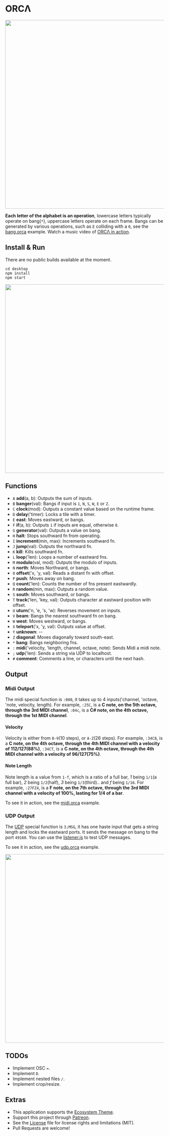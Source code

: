 # ORCΛ

<img src='https://raw.githubusercontent.com/hundredrabbits/Orca/master/resources/logo.png' width="600"/>

**Each letter of the alphabet is an operation**, lowercase letters typically operate on bang(`*`), uppercase letters operate on each frame. Bangs can be generated by various operations, such as `E` colliding with a `0`, see the [bang.orca](https://github.com/hundredrabbits/Orca/blob/master/examples/bang.orca) example. Watch a music video of [ORCΛ in action](https://twitter.com/neauoire/status/1064738259077554176).

## Install & Run

There are no public builds available at the moment. 

```
cd desktop
npm install
npm start
```

<img src='https://raw.githubusercontent.com/hundredrabbits/Orca/master/resources/preview.jpg' width="600"/>

## Functions

- `A` **add**(a, b): Outputs the sum of inputs.
- `B` **banger**(val): Bangs if input is `1`, `N`, `S`, `W`, `E` or `Z`.
- `C` **clock**(mod): Outputs a constant value based on the runtime frame.
- `D` **delay**('timer): Locks a tile with a timer.
- `E` **east**: Moves eastward, or bangs.
- `F` **if**(a, b): Outputs `1` if inputs are equal, otherwise `0`.
- `G` **generator**(val): Outputs a value on bang.
- `H` **halt**: Stops southward fn from operating.
- `I` **increment**(min, max): Increments southward fn.
- `J` **jump**(val): Outputs the northward fn.
- `K` **kill**: Kills southward fn.
- `L` **loop**('len): Loops a number of eastward fns.
- `M` **modulo**(val, mod): Outputs the modulo of inputs.
- `N` **north**: Moves Northward, or bangs.
- `O` **offset**('x, 'y, val): Reads a distant fn with offset.
- `P` **push**: Moves away on bang.
- `Q` **count**('len): Counts the number of fns present eastwardly.
- `R` **random**(min, max): Outputs a random value.
- `S` **south**: Moves southward, or bangs.
- `T` **track**('len, 'key, val): Outputs character at eastward position with offset.
- `U` **uturn**('n, 'e, 's, 'w): Reverses movement on inputs.
- `V` **beam**: Bangs the nearest southward fn on bang.
- `W` **west**: Moves westward, or bangs.
- `X` **teleport**('x, 'y, val): Outputs value at offset.
- `Y` **unknown**: --
- `Z` **diagonal**: Moves diagonally toward south-east.
- `*` **bang**: Bangs neighboring fns.
- `:` **midi**('velocity, 'length, channel, octave, note): Sends Midi a midi note.
- `;` **udp**('len): Sends a string via UDP to localhost.
- `#` **comment**: Comments a line, or characters until the next hash.

## Output

### Midi Output

The midi special function is `:000`, it takes up to 4 inputs('channel, 'octave, 'note, velocity, length). For example, `:25C`, is a **C note, on the 5th octave, through the 3rd MIDI channel**, `:04c`, is a **C# note, on the 4th octave, through the 1st MIDI channel**. 

#### Velocity

Velocity is either from `0-9`(10 steps), or `A-Z`(26 steps). For example, `:34C8`, is a **C note, on the 4th octave, through the 4th MIDI channel with a velocity of 112/127(88%)**, `:34CT`, is a **C note, on the 4th octave, through the 4th MIDI channel with a velocity of 96/127(75%)**. 

#### Note Length

Note length is a value from `1-f`, which is a ratio of a full bar, *1* being `1/1`(a full bar), *2* being `1/2`(half), *3* being `1/3`(third).. and *f* being `1/16`. For example, `:27FZ4`, is a **F note, on the 7th octave, through the 3rd MIDI channel with a velocity of 100%, lasting for 1/4 of a bar**. 

To see it in action, see the [midi.orca](https://github.com/hundredrabbits/Orca/blob/master/examples/midi.orca) example.

### UDP Output

The [UDP](https://nodejs.org/api/dgram.html#dgram_socket_send_msg_offset_length_port_address_callback) special function is `3;MSG`, it has one haste input that gets a string length and locks the eastward ports. It sends the message on bang to the port `49160`. You can use the [listener.js](https://github.com/hundredrabbits/Orca/blob/master/listener.js) to test UDP messages.

To see it in action, see the [udp.orca](https://github.com/hundredrabbits/Orca/blob/master/examples/udp.orca) example.

<img src='https://raw.githubusercontent.com/hundredrabbits/Orca/master/resources/preview.hardware.jpg' width="600"/>

## TODOs

- Implement OSC `=`.
- Implement `D`.
- Implement nested files `/`.
- Implement crop/resize.

## Extras

- This application supports the [Ecosystem Theme](https://github.com/hundredrabbits/Themes).
- Support this project through [Patreon](https://patreon.com/100).
- See the [License](LICENSE.md) file for license rights and limitations (MIT).
- Pull Requests are welcome!
